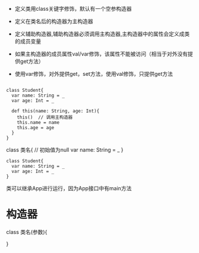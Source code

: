 * 定义类用class关键字修饰，默认有一个空参构造器

* 定义在类名后的构造器为主构造器

* 定义辅助构造器,辅助构造器必须调用主构造器,主构造器中的属性会定义成类的成员变量

* 如果主构造器的成员属性val/var修饰，该属性不能被访问（相当于对外没有提供get方法）

* 使用var修饰，对外提供get，set方法，使用val修饰，只提供get方法
```

class Student{
  var name: String = _
  var age: Int = _

  def this(name: String, age: Int){
    this()  // 调用主构造器
    this.name = name
    this.age = age
  }
}
```



class 类名{
    // 初始值为null
    var name: String = _
}
```
class Student{
  var name: String = _
  var age: Int = _
}
```

类可以继承App进行运行，因为App接口中有main方法

# 构造器




class 类名(参数){

}